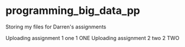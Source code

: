 # programming_big_data_pp
Storing my files for Darren's assignments

Uploading assignment 1 one 1 ONE
Uploading assignment 2 two 2 TWO
